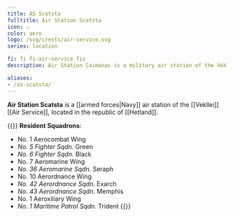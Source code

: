 ```yaml
---
title: AS Scatsta
fulltitle: Air Station Scatsta
icon: ⚔️
color: aero
logo: /svg/crests/air-service.svg
series: location

fi: fi fi-air-service fis
description: Air Station Caimanas is a military air station of the Vekllei Air Service, located in the republic of Caimanas.

aliases:
- /as-scatsta/
---
```

**Air Station Scatsta** is a [[armed forces|Navy]] air station of the [[Vekllei]] [[Air Service]], located in the republic of [[Hetland]].

{{<note table>}}
**Resident Squadrons**:

* No. 1 Aerocombat Wing
* *No. 5 Fighter Sqdn.* Green
* *No. 6 Fighter Sqdn.* Black
* No. 7 Aeromarine Wing
* *No. 36 Aeromarine Sqdn.* Seraph
* No. 10 Aerordnance Wing
* *No. 42 Aerordnance Sqdn.* Exarch
* *No. 43 Aerordnance Sqdn.* Memphis
* No. 1 Aeroxiliary Wing
* *No. 1 Maritime Patrol Sqdn.* Trident
{{</note>}}


